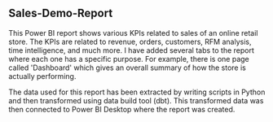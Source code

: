 ## Sales-Demo-Report
This Power BI report shows various KPIs related to sales of an online retail store. The KPIs are related to revenue, orders, customers, RFM analysis, time intelligence, and much more. I have added several tabs to the report where each one has a specific purpose. For example, there is one page called 'Dashboard' which gives an overall summary of how the store is actually performing. 

The data used for this report has been extracted by writing scripts in Python and then transformed using data build tool (dbt). This transformed data was then connected to Power BI Desktop where the report was created. 


